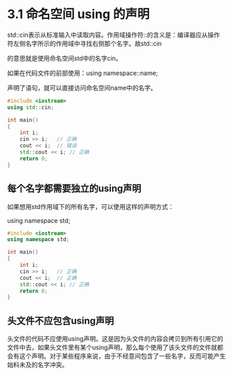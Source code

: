 # 3.1 命名空间 using 的声明

std::cin表示从标准输入中读取内容。作用域操作符::的含义是：编译器应从操作符左侧名字所示的作用域中寻找右侧那个名字。故std::cin

的意思就是使用命名空间std中的名字cin。

如果在代码文件的前部使用：using namespace::name;

声明了语句，就可以直接访问命名空间name中的名字。

```c++
#include <iostream>
using std::cin;

int main()
{
    int i; 
    cin >> i;	// 正确
    cout << i;	// 错误
    std::cout << i;	// 正确
    return 0;
}
```

## 每个名字都需要独立的using声明

如果想用std作用域下的所有名字，可以使用这样的声明方式：

using namespace std;

```c++
#include <iostream>
using namespace std;

int main()
{
    int i; 
    cin >> i;	// 正确
    cout << i;	// 正确
    std::cout << i;	// 正确
    return 0;
}
```

## 头文件不应包含using声明

头文件的代码不应使用using声明。这是因为头文件的内容会拷贝到所有引用它的文件中去，如果头文件里有某个using声明，那么每个使用了该头文件的文件就都会有这个声明。对于某些程序来说，由于不经意间包含了一些名字，反而可能产生始料未及的名字冲突。

